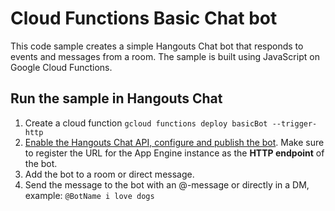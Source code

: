 # Cloud Functions Basic Chat bot

This code sample creates a simple Hangouts Chat bot that responds to events and
messages from a room. The sample is built using JavaScript on Google Cloud
Functions.


## Run the sample in Hangouts Chat

  1. Create a cloud function
     `gcloud functions deploy basicBot --trigger-http`
  2. [Enable the Hangouts Chat API, configure and publish the bot](https://developers.google.com/hangouts/chat/how-tos/bots-publish).
     Make sure to register the URL for the App Engine instance as the
     **HTTP endpoint** of the bot.
  1. Add the bot to a room or direct message.
  2. Send the message to the bot with an @-message or directly in a DM, example:
     `@BotName i love dogs`
